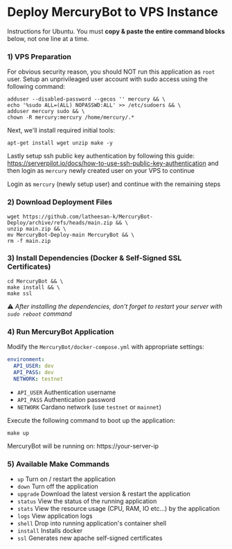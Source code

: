 # Deploy MercuryBot to VPS Instance

Instructions for Ubuntu. You must **copy & paste the entire command blocks** below, not one line at a time.

### 1) VPS Preparation

For obvious security reason, you should NOT run this application as `root` user. Setup an unprivileaged user account with sudo access using the following command:

```shell
adduser --disabled-password --gecos '' mercury && \
echo '%sudo ALL=(ALL) NOPASSWD:ALL' >> /etc/sudoers && \
adduser mercury sudo && \
chown -R mercury:mercury /home/mercury/.*
```

Next, we'll install required initial tools:

```shell
apt-get install wget unzip make -y
```

Lastly setup ssh public key authentication by following this guide: https://serverpilot.io/docs/how-to-use-ssh-public-key-authentication and then login as `mercury` newly created user on your VPS to continue

Login as `mercury` (newly setup user) and continue with the remaining steps

### 2) Download Deployment Files

```shell
wget https://github.com/latheesan-k/MercuryBot-Deploy/archive/refs/heads/main.zip && \
unzip main.zip && \
mv MercuryBot-Deploy-main MercuryBot && \
rm -f main.zip
```

### 3) Install Dependencies (Docker & Self-Signed SSL Certificates)

```shell
cd MercuryBot && \
make install && \
make ssl
```

⚠️ _After installing the dependencies, don't forget to restart your server with `sudo reboot` command_

### 4) Run MercuryBot Application

Modify the `MercuryBot/docker-compose.yml` with appropriate settings:

```yaml
environment:
  API_USER: dev
  API_PASS: dev
  NETWORK: testnet
```

* `API_USER` Authentication username
* `API_PASS` Authentication password
* `NETWORK` Cardano network (use `testnet` or `mainnet`)

Execute the following command to boot up the application:

```shell
make up
```

MercuryBot will be running on: https://your-server-ip

### 5) Available Make Commands

* `up` Turn on / restart the application
* `down` Turn off the application
* `upgrade` Download the latest version & restart the application
* `status` View the status of the running application
* `stats` View the resource usage (CPU, RAM, IO etc...) by the application
* `logs` View application logs
* `shell` Drop into running application's container shell
* `install` Installs docker
* `ssl` Generates new apache self-signed certificates

